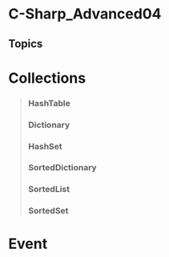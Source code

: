 # C-Sharp_Advanced04
## Topics
# Collections
> ### HashTable
> ### Dictionary
> ### HashSet
> ### SortedDictionary
> ### SortedList
> ### SortedSet
# Event

